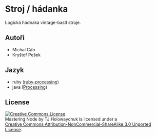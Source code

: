 # Stroj / hádanka

Logická hádnaka vintage-bastl stroje.

## Autoři

- Michal Cáb
- Kryštof Pešek

## Jazyk

- ruby ([ruby-processing](https://github.com/jashkenas/ruby-processing/wiki))
- java ([Processing](http://www.processing.org))

## License

<a rel="license" href="http://creativecommons.org/licenses/by-nc-sa/3.0/"><img alt="Creative Commons License" style="border-width:0" src="http://creativecommons.org/images/public/somerights20.png" /></a><br /><span xmlns:dc="http://purl.org/dc/elements/1.1/" href="http://purl.org/dc/dcmitype/Text" property="dc:title" rel="dc:type">Mastering Node</span> by <span xmlns:cc="http://creativecommons.org/ns#" property="cc:attributionName">TJ Holowaychuk</span> is licensed under a <br/> <a rel="license" href="http://creativecommons.org/licenses/by-nc-sa/3.0/">Creative Commons Attribution-NonCommercial-ShareAlike 3.0 Unported License</a>.
